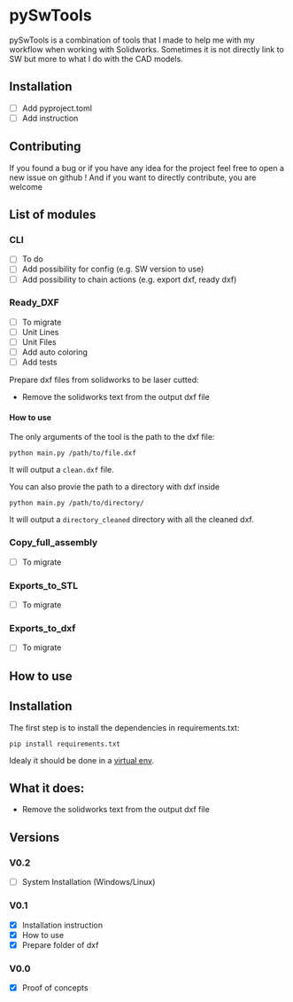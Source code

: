 # pySwTools

pySwTools is a combination of tools that I made to help me with my workflow when working with Solidworks. Sometimes it is not directly link to SW but more to what I do with the CAD models.

## Installation
- [ ] Add pyproject.toml
- [ ] Add instruction
## Contributing

If you found a bug or if you have any idea for the project feel free to open a new issue on github ! And if you want to directly contribute, you are welcome 

## List of modules

### CLI
- [ ] To do
- [ ] Add possibility for config (e.g. SW version to use)
- [ ] Add possibility to chain actions (e.g. export dxf, ready dxf)
### Ready_DXF
- [ ] To migrate
- [ ] Unit Lines
- [ ] Unit Files
- [ ] Add auto coloring
- [ ] Add tests

Prepare dxf files from solidworks to be laser cutted:
- Remove the solidworks text from the output dxf file

#### How to use
The only arguments of the tool is the path to the dxf file:
```
python main.py /path/to/file.dxf
```

It will output a `clean.dxf` file.

You can also provie the path to a directory with dxf inside

```
python main.py /path/to/directory/
```

It will output a `directory_cleaned` directory with all the cleaned dxf.


### Copy_full_assembly
- [ ] To migrate

### Exports_to_STL
- [ ] To migrate
### Exports_to_dxf
- [ ] To migrate






### 




## How to use


## Installation

The first step is to install the dependencies in requirements.txt:
```
pip install requirements.txt
```

Idealy it should be done in a [virtual env](https://docs.python.org/3/library/venv.html).

## What it does:
- Remove the solidworks text from the output dxf file

## Versions

### V0.2
- [ ] System Installation (Windows/Linux)


### V0.1
- [x] Installation instruction
- [x] How to use
- [x] Prepare folder of dxf

### V0.0
- [x] Proof of concepts
